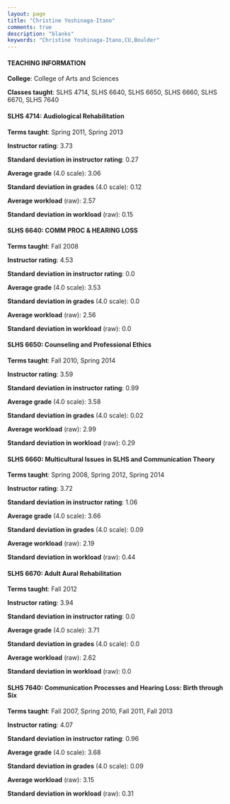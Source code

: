 ```yaml
---
layout: page
title: "Christine Yoshinaga-Itano" 
comments: true
description: "blanks"
keywords: "Christine Yoshinaga-Itano,CU,Boulder"
---
```

<head>
<script src="https://ajax.googleapis.com/ajax/libs/jquery/2.1.3/jquery.min.js"></script>
<script src="https://dl.dropboxusercontent.com/s/pc42nxpaw1ea4o9/highcharts.js?dl=0"></script>
<!-- <script src="../assets/js/highcharts.js"></script> -->
<style type="text/css">@font-face {
	font-family: "Bebas Neue";
	src: url(https://www.filehosting.org/file/details/544349/BebasNeue Regular.otf) format("opentype");
	}
	h1.Bebas { 
		font-family: "Bebas Neue", Verdana, Tahoma;
	}
</style>
</head>
	   
#### TEACHING INFORMATION

**College**: College of Arts and Sciences

**Classes taught**: SLHS 4714, SLHS 6640, SLHS 6650, SLHS 6660, SLHS 6670, SLHS 7640

#### SLHS 4714: Audiological Rehabilitation

**Terms taught**: Spring 2011, Spring 2013

**Instructor rating**: 3.73

**Standard deviation in instructor rating**: 0.27

**Average grade** (4.0 scale): 3.06

**Standard deviation in grades** (4.0 scale): 0.12

**Average workload** (raw): 2.57

**Standard deviation in workload** (raw): 0.15

#### SLHS 6640: COMM PROC & HEARING LOSS

**Terms taught**: Fall 2008

**Instructor rating**: 4.53

**Standard deviation in instructor rating**: 0.0

**Average grade** (4.0 scale): 3.53

**Standard deviation in grades** (4.0 scale): 0.0

**Average workload** (raw): 2.56

**Standard deviation in workload** (raw): 0.0

#### SLHS 6650: Counseling and Professional Ethics

**Terms taught**: Fall 2010, Spring 2014

**Instructor rating**: 3.59

**Standard deviation in instructor rating**: 0.99

**Average grade** (4.0 scale): 3.58

**Standard deviation in grades** (4.0 scale): 0.02

**Average workload** (raw): 2.99

**Standard deviation in workload** (raw): 0.29

#### SLHS 6660: Multicultural Issues in SLHS and Communication Theory

**Terms taught**: Spring 2008, Spring 2012, Spring 2014

**Instructor rating**: 3.72

**Standard deviation in instructor rating**: 1.06

**Average grade** (4.0 scale): 3.66

**Standard deviation in grades** (4.0 scale): 0.09

**Average workload** (raw): 2.19

**Standard deviation in workload** (raw): 0.44

#### SLHS 6670: Adult Aural Rehabilitation

**Terms taught**: Fall 2012

**Instructor rating**: 3.94

**Standard deviation in instructor rating**: 0.0

**Average grade** (4.0 scale): 3.71

**Standard deviation in grades** (4.0 scale): 0.0

**Average workload** (raw): 2.62

**Standard deviation in workload** (raw): 0.0

#### SLHS 7640: Communication Processes and Hearing Loss: Birth through Six

**Terms taught**: Fall 2007, Spring 2010, Fall 2011, Fall 2013

**Instructor rating**: 4.07

**Standard deviation in instructor rating**: 0.96

**Average grade** (4.0 scale): 3.68

**Standard deviation in grades** (4.0 scale): 0.09

**Average workload** (raw): 3.15

**Standard deviation in workload** (raw): 0.31

